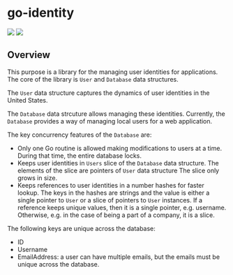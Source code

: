 # go-identity

<a href="https://github.com/greenpau/go-identity/actions/" target="_blank"><img src="https://github.com/greenpau/go-identity/workflows/build/badge.svg?branch=master"></a>
<a href="https://pkg.go.dev/github.com/greenpau/go-identity" target="_blank"><img src="https://img.shields.io/badge/godoc-reference-blue.svg"></a>

## Overview

This purpose is a library for the managing user identities for applications.
The core of the library is `User` and `Database` data structures.

The `User` data structure captures the dynamics of user identities in the
United States.

The `Database` data strcuture allows managing these identities. Currently,
the `Database` provides a way of managing local users for a web application.

The key concurrency features of the `Database` are:

* Only one Go routine is allowed making modifications to users at a time.
  During that time, the entire database locks.
* Keeps user identities in `Users` slice of the `Database` data
  structure. The elements of the slice are pointers of `User` data structure
  The slice only grows in size.
* Keeps references to user identities in a number hashes for faster lookup.
  The keys in the hashes are strings and the value is either a single
  pointer to `User` or a slice of pointers to `User` instances. If a reference
  keeps unique values, then it is a single pointer, e.g. username. Otherwise,
  e.g. in the case of being a part of a company, it is a slice.

The following keys are unique across the database:

* ID
* Username
* EmailAddress: a user can have multiple emails, but the emails must
  be unique across the database.
